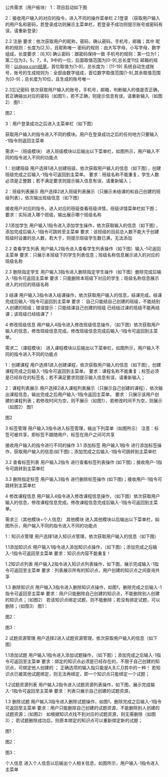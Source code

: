 公共需求（用户板块）
1：项目启动如下图

2：接收用户输入的对应的指令，进入不同的操作菜单栏
  2.1登录
（获取用户输入的用户名和密码，若登录成功则展示主菜单栏，若登录不成功则提示账号或密码有误，请重新登录）

  2.2 注册
要求：依次获取用户的昵称，密码，确认密码，手机号，邮箱；其中
昵称的规则：长度为[2,5)，且昵称唯一
密码的规则：由大写字母，小写字母，数字组成，长度要求：[6,10]
确认密码：跟密码保持一致
手机号的规则：第一位为1；第二位为3，5，7，8，9中的一位，后面取值范围为[0-9],总长度11位
邮箱的规则：以@qq.com结尾，首位取值为[1-9]，总长度为：[11-19]
系统自动生成账号，账号的生成规则为：全部由数字组成，首位数字取值范围[1-9],其余取值范围为[0-9]；总长度为10位，且生成的账号唯一

  2.3忘记密码
依次获取用户输入的账号，手机号，邮箱，判断输入的值是否正确，若正确输出对应的密码（如图1），若不正确，则提示信息有误，请重新输入（如图2）
图1：

图2：



3：用户登录成功之后进入主菜单栏（如下图）

获取用户输入的指令进入不同的模块。用户在登录成功之后的任何地方只要输入  -1指令则返回主菜单


需求一（班级模块）
进入班级模块以后输出以下菜单栏，如图所示，用户输入不同的指令进入不同的功能点

1：创建班级
 用户选择1进入创建班级，依次获取用户输入的信息（如下图），创建班级完成之后输入-1指令可返回到主菜单。
要求：班级名称不能重复，学生人数必须是正整数；若不满足要求则提示输入信息有误，请重新输入；

2：班级列表展示
用户选择2进入班级列表展示（只展示未结课的和自己创建的班级列表），依次输出班级信息（如下图）

接收用户对应的指令，进入对应的班级查看班级详情，班级详情菜单栏如下图；
要求：实际进入哪个班级，输出展示哪个班级名称

2.1添加学生
用户输入1指令进入添加学生操作，依次获取输入的信息（如下图），添加完成后输入-1指令可跳转至主菜单
要求：该班级的目前总人数不能大于创建班级时设置的总人数，若大于，则提示班级学生数已满，无法添加

2.2 查看学生列表
用户输入2指令进入查看学生列表操作（如下图）输入-1可返回主菜单
要求：只展示本班级下的学生列表信息；班级名称信息展示进入的对应的班级名称

2.3 删除指定学生
用户输入3指令进入删除指定学生操作（如下图）删除完成后输入-1指令可返回主菜单
要求：只能删除本班级下对应的学生；班级名称信息展示进入的对应的班级名称


3 结课
用户输入3指令进入结课操作，依次获取用户输入的信息，结课完成。结课完成后输入-1指令可返回到主菜单
要求：
自己只能结自己创建的班级，不能结别人创建的班级；错误提示：只能结课自己创建的班级
已经结过课的班级不能再结课；该班级已经结课了！


4 修改班级信息
用户输入4指令进入修改班级信息操作，（如下图）依次获取用户输入的信息，修改班级信息完成。修改班级信息完成后输入-1指令可返回到主菜单。










需求二（课程模块）
进入课程模块以后输出以下菜单栏，如图所示，用户输入不同的指令进入不同的功能点

1：创建课程
 用户选择1进入创建课程，依次获取用户输入的信息（如下图），创建课程完成之后输入-1指令可返回到主菜单。
要求：课程名称不能重复；标签必须是已经存在的标签名；若不满足要求则提示输入信息有误，请重新输入；

2：课程列表展示
用户选择2进入课程列表展示（只展示自己创建的课程），依次输出课程信息，输出完成之后用户输入-1指令返回主菜单。
要求：只展示该用户创建的课程列表；若修改时间为空，则不展示（如图1），若修改时间不为空，则展示（如图2）
图1

图2


3 标签管理
用户输入3指令进入标签管理，输出下列菜单（如图所示）
注意：标签可被共享，即标签不跟随用户，标签在用户之间可共享

接收用户输入的指令进行不同的操作
3.1 添加标签
用户输入1指令 进行添加标签操作，获取用户输入的信息(如下图)；添加完成之后输入-1指令可跳转到主菜单栏

3.2 查看标签列表
用户输入2指令 进行查看标签列表操作 (如下图)；接收用户-1指令可跳转到主菜单栏


3.3 删除指定标签
用户输入3指令 进行删除标签操作 (如下图)；接收用户-1指令可跳转到主菜单栏
  


4 修改课程信息
用户输入4指令进入修改课程信息操作，（如下图）依次获取用户输入的信息，修改课程信息完成。修改课程信息完成后输入-1指令可返回到主菜单。



需求三（其他模块+个人信息）
其他模块
进入其他模块以后输出以下菜单栏，如图所示，用户输入不同的指令进入不同的功能点

1：知识点管理
 用户选择1进入知识点管理，依次获取用户输入的信息（如下图）

1.1添加知识点
 用户输入1指令进入添加知识点操作，（如下图）；添加完成之后输入-1指令可返回至主菜单
要求：知识点内容不能重复！

1.2知识点列表
 用户输入2指令进入知识点列表操作，如下图，展示完成输入-1指令可返回至主菜单
要求：列表展示所有的知识点，用户创建的知识点之间查询共享

 1.3 删除知识点
 用户输入3指令进入删除知识点操作，如图1，删除完成之后输入-1指令可返回至主菜单
要求：用户只能删除自己创建的知识点，不能删除别人创建的知识点；（如图2）
	  若该知识点绑定试题，则不能删除；若没有绑定试题，可以删除；（如图3）
图1：

图2：

图3：


2 试题资源管理
 用户选择2进入试题资源管理，依次获取用户输入的信息（如下图）

1.1添加试题
 用户输入1指令进入添加试题操作，（如下图）；添加完成之后输入-1指令可返回至主菜单
要求：绑定的知识点必须是已经存在的，不限于自己创建的知识点，可绑定他人创建的 ；
正确选项的输入指只能是A,B,C,D其中的一种！
     若知识点已被其他试题绑定，则无法再绑定，即一个知识点只能绑定一个试题；

1.2试题资源列表
 用户输入2指令进入试题资源列表操作，如下图，展示完成输入-1指令可返回至主菜单
要求：列表只展示自己创建的试题资源， 

 1.3 删除试题
 用户输入3指令进入删除试题操作，如图1，删除完成之后输入-1指令可返回至主菜单
要求：用户只能删除自己创建的试题资源，不能删除别人创建的试题资源；（如图2）
	  如根据知识点找不到对应的试题资源，则无需删除（如图3）；
	  若试题删除成功后，则原本绑定的知识点可以重新绑定新的试题； 

图1：

图2：

图3：



个人信息
进入个人信息以后输出个人相关信息，如图所示，用户输入-1指令进入主菜单

